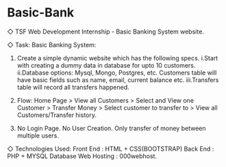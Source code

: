 # Basic-Bank
◇ TSF Web Development Internship - Basic Banking System website.

◇ Task:
Basic Banking System:

1. Create a simple dynamic website which has the following specs.
  i.Start with creating a dummy data in database for upto 10 customers. 
  ii.Database options: Mysql, Mongo, Postgres, etc. Customers table will have basic fields such as name, email, current balance etc. 
  iii.Transfers table will record all transfers happened.
  
2. Flow:
   Home Page > View all Customers > Select and View one Customer > Transfer Money > Select customer to transfer to > View all Customers/Transfer history.
3. No Login Page. No User Creation. Only transfer of money between multiple users.


◇ Technologies Used:
Front End : HTML + CSS(BOOTSTRAP)
Back End : PHP + MYSQL Database
Web Hosting : 000webhost.


